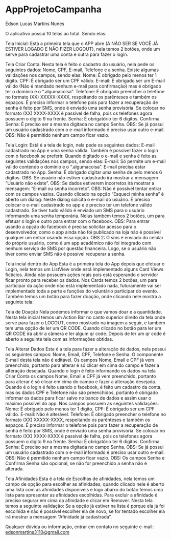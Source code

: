 # AppProjetoCampanha

Édson Lucas Martins Nunes

O aplicativo possui 10 telas ao total. Sendo elas:

Tela Inicial: 
Está a primeira tela que o APP abre (A NÃO SER SE VOCÊ JÁ ESTIVER LOGADO E NÃO FIZER LOGOUT), nela temos 2 botões, onde um serve para cadastrar uma conta e outra para fazer o login.

Tela Criar Conta: 
Nesta tela é feito o cadastro do usuário, nela pede os seguintes dados: Nome, CPF, E-mail, Telefone e a senha. 
Existe algumas validações nos campos, sendo elas:
Nome: É obrigado pelo menos ter 1 digito.
CPF: É obrigado ser um CPF válido.
E-mail: É obrigado ser um E-mail válido (Não é mandado nenhum e-mail para confirmação) mas é obrigado ter o domínio e o “.algumacoisa”.
Telefone: É obrigado preencher o telefone no formato (XX) XXXXX-XXXX, respeitando os parênteses e também os espaços. É preciso informar o telefone pois para fazer a recuperação de senha é feito por SMS, onde é enviado uma senha provisória. Se colocar no formato (XX) XXXX-XXXX é passível de falha, pois os telefones agora possuem o digito 9 na frente.
Senha: É obrigatório ter 6 dígitos.
Confirma Senha: É preciso ser a mesma digitada no campo Senha.
OBS: Se já possui um usuário cadastrado com o e-mail informado é preciso usar outro e-mail.
OBS: Não é permitido nenhum campo ficar vazio.

Tela Login: 
Está é a tela de login, nela pede os seguintes dados: E-mail cadastrado no App e uma senha válida. Também é possível fazer o login com o facebook se preferir. Quando digitado o e-mail e senha é feito as seguintes validações nos campos, sendo elas:
E-mail: Só permite um e-mail válido contendo o domínio e o “.algumacoisa”. E-mail precisa estar cadastrado no App.
Senha: É obrigado digitar uma senha de pelo menos 6 digitos.
OBS: Se usuário não estiver cadastrado irá mostrar a mensagem “Usuário não existe”.
OBS: Se dados estiverem incorretos irá mostrar a mensagem: “E-mail ou senha incorreto”.
OBS: Não é possível tentar entrar com os campos vazios.
Quando clicado na opção “Esqueci minha senha” é aberto um dialog:
Neste dialog solicita o e-mail do usuário. É preciso colocar o e-mail cadastrado no app e é preciso ter um telefone válido cadastrado. Se tiver tudo válido é enviado um SMS para o usuário informando uma senha temporária.
Nelas também temos 2 botões, um para efetuar o login e outro para entrar com o facebook. 
OBS: Para entrar usando a opção do facebook é preciso solicitar acesso para o desenvolvedor, como o app ainda não foi publicado na loja não é possível qualquer um entrar usando essa opção. 
OBS 2: O sms é enviado do celular do próprio usuário, como é um app acadêmico não foi integrado com nenhum serviço de SMS por questão financeira. Logo, se o usuário não tiver como enviar SMS não é possível recuperar a senha.

Tela incial dentro do App 
Esta é a primeira tela do App depois que efetuar o Login, nela temos um ListView onde está implementado alguns Card Views fictícios. Ainda não possuem ações reais pois está esperando o servidor ficar pronto para receber os dados.
Nos Cards temos 2 botões, um para participar da ação onde não está implementado nada, futuramente vai ser implementado toda a parte e funções do voluntário participar do evento.
Também temos um botão para fazer doação, onde clicando nele mostra a seguinte tela:

Tela de Doação
Nela podemos informar o que vamos doar e a quantidade.
Nesta tela inicial temos um Action Bar no canto superior direito da tela onde serve para fazer o LOGOUT, como mostrado na imagem a seguir, e também tem uma opção de ler um QR CODE.
Quando clicado no botão para ler um QR CODE irá abrir a câmera e ler algum qr code.  Depois de ler um qr code é aberto a seguinte tela com as informações obtidas.

Tela Alterar Dados 
Esta é a tela para fazer a alteração de dados, nela possui os seguintes campos:  Nome, Email, CPF, Telefone e Senha. O componente E-mail desta tela não é editável.
Os campos Nome, Email e CPF já vem preenchido, portanto para alterar é só clicar em cima do campo e fazer a alteração desejada.
Quando o login é feito informando os dados na tela Criar Conta os campos Nome, Email e CPF já vem preenchido, portanto para alterar é só clicar em cima do campo e fazer a alteração desejada. Quando é o login é feito usando o facebook, é feito um cadastro da conta, mas os dados CPF e Telefone não são preenchidos, portanto é obrigado informar os dados para ficar salvo no banco de dados e assim usar o máximo possível do app. Nos campos possuem as seguintes validações:
Nome: É obrigado pelo menos ter 1 digito.
CPF: É obrigado ser um CPF válido.
E-mail: Não é alterável.
Telefone: É obrigado preencher o telefone no formato (XX) XXXXX-XXXX, respeitando os parênteses e também os espaços. É preciso informar o telefone pois para fazer a recuperação de senha é feito por SMS, onde é enviado uma senha provisória. Se colocar no formato (XX) XXXX-XXXX é passível de falha, pois os telefones agora possuem o digito 9 na frente.
Senha: É obrigatório ter 6 digitos.
Confirma Senha: É preciso ser a mesma digitada no campo Senha.
OBS: Se já possui um usuário cadastrado com o e-mail informado é preciso usar outro e-mail.
OBS: Não é permitido nenhum campo ficar vazio.
OBS: Os campos Senha e Confirma Senha são opcional, se não for preenchido a senha não é alterada.


Tela Afinidades 
Esta é a tela de Escolhas de afinidades, nela temos um campo de opção para escolher as afinidades, quando clicado nele é aberto uma lista com as afinidades disponíveis e logo abaixo do botão temos uma lista para apresentar as afinidades escolhidas.
Para excluir a afinidade é preciso segurar em cima da afinidade e clicar em Remover.
Nesta tela temos a seguinte validação:
Se a opção já estiver na lista é porque ela já foi escolhida e não é possível escolher ela de novo, se for tentado escolher ela irá mostrar a mensagem “Afinidade já cadastrada”.

Qualquer dúvida ou informação, entrar em contato no seguinte e-mail:
edsonmartins3110@gmail.com

